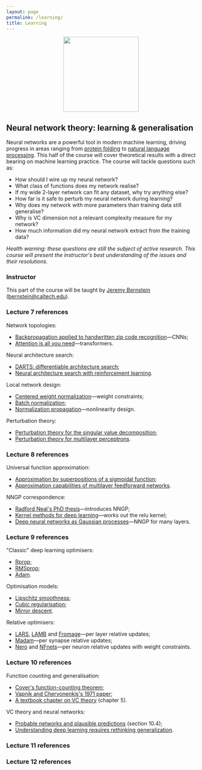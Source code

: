 ```yaml
---
layout: page
permalink: /learning/
title: Learning
---
```


<center><img src="../images/brain.png" style="height:200px"></center>

## Neural network theory: learning & generalisation

Neural networks are a powerful tool in modern machine learning, driving progress in areas ranging from [protein folding](https://www.nature.com/articles/s41586-019-1923-7) to [natural language processing](https://arxiv.org/abs/2005.14165). This half of the course will cover theoretical results with a direct bearing on machine learning practice. The course will tackle questions such as:

- How should I wire up my neural network?
- What class of functions does my network realise?
- If my wide 2-layer network can fit any dataset, why try anything else?
- How far is it safe to perturb my neural network during learning?
- Why does my network with more parameters than training data still generalise?
- Why is VC dimension not a relevant complexity measure for my network?
- How much information did my neural network extract from the training data?

*Health warning: these questions are still the subject of active research. This course will present the instructor's best understanding of the issues and their resolutions.*

### Instructor

This part of the course will be taught by [Jeremy Bernstein](https://jeremybernste.in) ([bernstein@caltech.edu](mailto:bernstein@caltech.edu)).

### Lecture 7 references

Network topologies:
- [Backpropagation applied to handwritten zip code recognition](https://ieeexplore.ieee.org/document/6795724)—CNNs;
- [Attention is all you need](https://arxiv.org/abs/1706.03762)—transformers.

Neural architecture search:
- [DARTS: differentiable architecture search](https://arxiv.org/abs/1806.09055);
- [Neural architecture search with reinforcement learning](https://arxiv.org/abs/1611.01578).

Local network design:
- [Centered weight normalization](https://ieeexplore.ieee.org/document/8237567)—weight constraints;
- [Batch normalization](https://arxiv.org/abs/1502.03167);
- [Normalization propagation](https://arxiv.org/abs/1603.01431)—nonlinearity design.

Perturbation theory:
- [Perturbation theory for the singular value decomposition](https://users.math.msu.edu/users/iwenmark/Teaching/MTH995/Papers/SVD_Stewart.pdf);
- [Perturbation theory for multilayer perceptrons](https://arxiv.org/abs/2002.03432).

### Lecture 8 references

Universal function approximation:
- [Approximation by superpositions of a sigmoidal function](https://link.springer.com/article/10.1007/BF02551274);
- [Approximation capabilities of multilayer feedforward networks](https://www.sciencedirect.com/science/article/abs/pii/089360809190009T).

NNGP correspondence:
- [Radford Neal's PhD thesis](http://www.cs.toronto.edu/~radford/ftp/thesis.pdf)—introduces NNGP;
- [Kernel methods for deep learning](https://papers.nips.cc/paper/2009/hash/5751ec3e9a4feab575962e78e006250d-Abstract.html)—works out the relu kernel;
- [Deep neural networks as Gaussian processes](https://arxiv.org/abs/1711.00165)—NNGP for many layers.

### Lecture 9 references

"Classic" deep learning optimisers:
- [Rprop](https://ieeexplore.ieee.org/document/298623);
- [RMSprop](http://www.cs.toronto.edu/~hinton/coursera/lecture6/lec6.pdf);
- [Adam](https://arxiv.org/abs/1412.6980).

Optimisation models:
- [Lipschitz smoothness](http://www.seas.ucla.edu/~vandenbe/236C/lectures/gradient.pdf);
- [Cubic regularisation](https://link.springer.com/article/10.1007/s10107-006-0706-8);
- [Mirror descent](http://www.princeton.edu/~yc5/ele522_optimization/lectures/mirror_descent.pdf).

Relative optimisers:
- [LARS](https://arxiv.org/abs/1708.03888), [LAMB](https://arxiv.org/abs/1904.00962) and [Fromage](https://arxiv.org/abs/2002.03432)—per layer relative updates;
- [Madam](https://arxiv.org/abs/2006.14560)—per synapse relative updates;
- [Nero](https://arxiv.org/abs/2102.07227) and [NFnets](https://arxiv.org/abs/2102.06171)—per neuron relative updates with weight constraints.

### Lecture 10 references

Function counting and generalisation:
- [Cover's function-counting theorem](https://isl.stanford.edu/~cover/papers/paper2.pdf);
- [Vapnik and Chervonenkis's 1971 paper](https://epubs.siam.org/doi/10.1137/1116025);
- [A textbook chapter on VC theory](http://agbs.kyb.tuebingen.mpg.de/lwk/) (chapter 5).

VC theory and neural networks:
- [Probable networks and plausible predictions](http://www.inference.org.uk/mackay/network.pdf) (section 10.4);
- [Understanding deep learning requires rethinking generalization](https://arxiv.org/abs/1611.03530).

### Lecture 11 references
### Lecture 12 references

